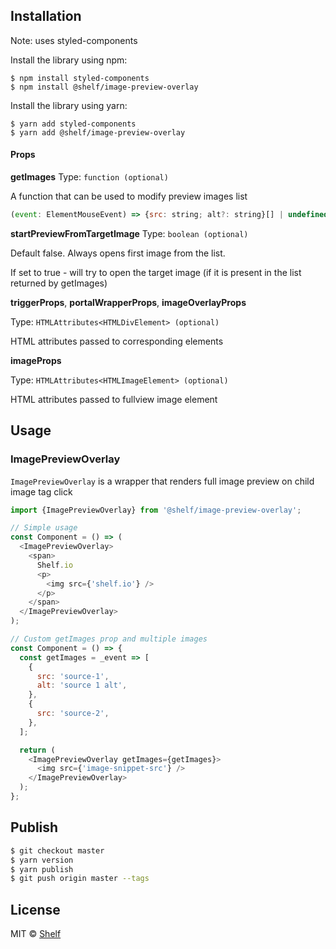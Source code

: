## Installation
Note: uses styled-components

Install the library using npm:

```shell
$ npm install styled-components
$ npm install @shelf/image-preview-overlay
```

Install the library using yarn:

```shell
$ yarn add styled-components
$ yarn add @shelf/image-preview-overlay
```

#### Props

**getImages**
Type: `function (optional)`

A function that can be used to modify preview images list
```js
(event: ElementMouseEvent) => {src: string; alt?: string}[] | undefined;
```

**startPreviewFromTargetImage**
Type: `boolean (optional)`

Default false. Always opens first image from the list.

If set to true - will try to open the target image (if it is present in the list returned by getImages)

**triggerProps**, **portalWrapperProps**, **imageOverlayProps**

Type: `HTMLAttributes<HTMLDivElement> (optional)`

HTML attributes passed to corresponding elements

**imageProps**

Type: `HTMLAttributes<HTMLImageElement> (optional)`

HTML attributes passed to fullview image element

## Usage

### ImagePreviewOverlay

`ImagePreviewOverlay` is a wrapper that renders full image preview on child image tag click

```js
import {ImagePreviewOverlay} from '@shelf/image-preview-overlay';

// Simple usage
const Component = () => (
  <ImagePreviewOverlay>
    <span>
      Shelf.io
      <p>
        <img src={'shelf.io'} />
      </p>
    </span>
  </ImagePreviewOverlay>
);

// Custom getImages prop and multiple images
const Component = () => {
  const getImages = _event => [
    {
      src: 'source-1',
      alt: 'source 1 alt',
    },
    {
      src: 'source-2',
    },
  ];

  return (
    <ImagePreviewOverlay getImages={getImages}>
      <img src={'image-snippet-src'} />
    </ImagePreviewOverlay>
  );
};
```

## Publish

```sh
$ git checkout master
$ yarn version
$ yarn publish
$ git push origin master --tags
```

## License

MIT © [Shelf](https://shelf.io)
